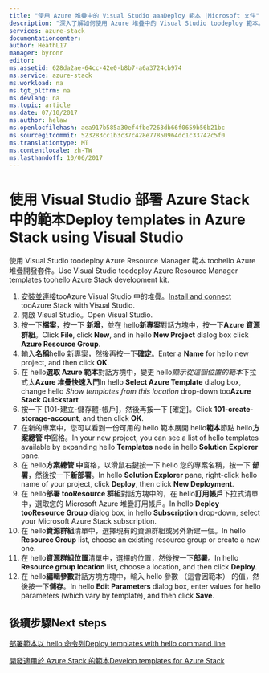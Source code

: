 ```yaml
---
title: "使用 Azure 堆疊中的 Visual Studio aaaDeploy 範本 |Microsoft 文件"
description: "深入了解如何使用 Azure 堆疊中的 Visual Studio toodeploy 範本。"
services: azure-stack
documentationcenter: 
author: HeathL17
manager: byronr
editor: 
ms.assetid: 628da2ae-64cc-42e0-b8b7-a6a3724cb974
ms.service: azure-stack
ms.workload: na
ms.tgt_pltfrm: na
ms.devlang: na
ms.topic: article
ms.date: 07/10/2017
ms.author: helaw
ms.openlocfilehash: aea917b585a30ef4fbe7263db66f0659b56b21bc
ms.sourcegitcommit: 523283cc1b3c37c428e77850964dc1c33742c5f0
ms.translationtype: MT
ms.contentlocale: zh-TW
ms.lasthandoff: 10/06/2017
---
```

# <a name="deploy-templates-in-azure-stack-using-visual-studio"></a><span data-ttu-id="ef445-103">使用 Visual Studio 部署 Azure Stack 中的範本</span><span class="sxs-lookup"><span data-stu-id="ef445-103">Deploy templates in Azure Stack using Visual Studio</span></span>

<span data-ttu-id="ef445-104">使用 Visual Studio toodeploy Azure Resource Manager 範本 toohello Azure 堆疊開發套件。</span><span class="sxs-lookup"><span data-stu-id="ef445-104">Use Visual Studio toodeploy Azure Resource Manager templates toohello Azure Stack development kit.</span></span>

1. <span data-ttu-id="ef445-105">[安裝並連接](azure-stack-install-visual-studio.md)tooAzure Visual Studio 中的堆疊。</span><span class="sxs-lookup"><span data-stu-id="ef445-105">[Install and connect](azure-stack-install-visual-studio.md) tooAzure Stack with Visual Studio.</span></span>
2. <span data-ttu-id="ef445-106">開啟 Visual Studio。</span><span class="sxs-lookup"><span data-stu-id="ef445-106">Open Visual Studio.</span></span>
3. <span data-ttu-id="ef445-107">按一下**檔案**，按一下 **新增**，並在 hello**新專案**對話方塊中，按一下**Azure 資源群組**。</span><span class="sxs-lookup"><span data-stu-id="ef445-107">Click **File**, click **New**, and in hello **New Project** dialog box click **Azure Resource Group**.</span></span>
4. <span data-ttu-id="ef445-108">輸入**名稱**hello 新專案，然後再按一下**確定**。</span><span class="sxs-lookup"><span data-stu-id="ef445-108">Enter a **Name** for hello new project, and then click **OK**.</span></span>
5. <span data-ttu-id="ef445-109">在 hello**選取 Azure 範本**對話方塊中，變更 hello*顯示從這個位置的範本*下拉式太**Azure 堆疊快速入門**</span><span class="sxs-lookup"><span data-stu-id="ef445-109">In hello **Select Azure Template** dialog box, change hello *Show templates from this location* drop-down too**Azure Stack Quickstart**</span></span>
6. <span data-ttu-id="ef445-110">按一下 [101-建立-儲存體-帳戶]，然後再按一下 [確定]。</span><span class="sxs-lookup"><span data-stu-id="ef445-110">Click **101-create-storage-account**, and then click **OK**.</span></span>  
7. <span data-ttu-id="ef445-111">在新的專案中，您可以看到一份可用的 hello 範本展開 hello**範本**節點 hello**方案總管 中**窗格。</span><span class="sxs-lookup"><span data-stu-id="ef445-111">In your new project, you can see a list of hello templates available by expanding hello **Templates** node in hello **Solution Explorer** pane.</span></span>
8. <span data-ttu-id="ef445-112">在 hello**方案總管 中**窗格，以滑鼠右鍵按一下 hello 您的專案名稱，按一下 **部署**，然後按一下**新部署**。</span><span class="sxs-lookup"><span data-stu-id="ef445-112">In hello **Solution Explorer** pane, right-click hello name of your project, click **Deploy**, then click **New Deployment**.</span></span>
9. <span data-ttu-id="ef445-113">在 hello**部署 tooResource 群組**對話方塊中的，在 hello**訂用帳戶**下拉式清單中，選取您的 Microsoft Azure 堆疊訂用帳戶。</span><span class="sxs-lookup"><span data-stu-id="ef445-113">In hello **Deploy tooResource Group** dialog box, in hello **Subscription** drop-down, select your Microsoft Azure Stack subscription.</span></span>
10. <span data-ttu-id="ef445-114">在 hello**資源群組**清單中，選擇現有的資源群組或另外新建一個。</span><span class="sxs-lookup"><span data-stu-id="ef445-114">In hello **Resource Group** list, choose an existing resource group or create a new one.</span></span>
11. <span data-ttu-id="ef445-115">在 hello**資源群組位置**清單中，選擇的位置，然後按一下**部署**。</span><span class="sxs-lookup"><span data-stu-id="ef445-115">In hello **Resource group location** list, choose a location, and then click **Deploy**.</span></span>
12. <span data-ttu-id="ef445-116">在 hello**編輯參數**對話方塊方塊中，輸入 hello 參數 （這會因範本） 的值，然後按一下**儲存**。</span><span class="sxs-lookup"><span data-stu-id="ef445-116">In hello **Edit Parameters** dialog box, enter values for hello parameters (which vary by template), and then click **Save**.</span></span>

## <a name="next-steps"></a><span data-ttu-id="ef445-117">後續步驟</span><span class="sxs-lookup"><span data-stu-id="ef445-117">Next steps</span></span>
[<span data-ttu-id="ef445-118">部署範本以 hello 命令列</span><span class="sxs-lookup"><span data-stu-id="ef445-118">Deploy templates with hello command line</span></span>](azure-stack-deploy-template-command-line.md)

[<span data-ttu-id="ef445-119">開發適用於 Azure Stack 的範本</span><span class="sxs-lookup"><span data-stu-id="ef445-119">Develop templates for Azure Stack</span></span>](azure-stack-develop-templates.md)

